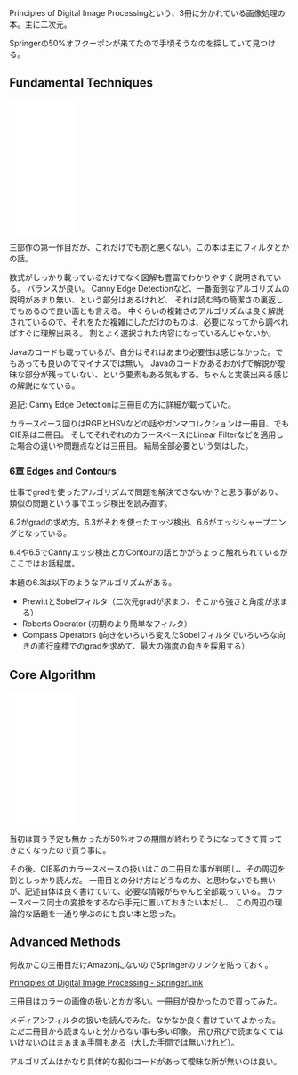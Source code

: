 Principles of Digital Image Processingという、3冊に分かれている画像処理の本。主に二次元。

Springerの50%オフクーポンが来てたので手頃そうなのを探していて見つける。

## Fundamental Techniques

<iframe sandbox="allow-popups allow-scripts allow-modals allow-forms allow-same-origin" style="width:120px;height:240px;" marginwidth="0" marginheight="0" scrolling="no" frameborder="0" src="//rcm-fe.amazon-adsystem.com/e/cm?lt1=_blank&bc1=000000&IS2=1&bg1=FFFFFF&fc1=000000&lc1=0000FF&t=karino203-22&language=ja_JP&o=9&p=8&l=as4&m=amazon&f=ifr&ref=as_ss_li_til&asins=B00DZ0OC4C&linkId=7947dc04d97861595a7db1889cbe25be"></iframe>

三部作の第一作目だが、これだけでも割と悪くない。この本は主にフィルタとかの話。

数式がしっかり載っているだけでなく図解も豊富でわかりやすく説明されている。
バランスが良い。
Canny Edge Detectionなど、一番面倒なアルゴリズムの説明があまり無い、という部分はあるけれど、
それは読む時の簡潔さの裏返しでもあるので良い面とも言える。
中くらいの複雑さのアルゴリズムは良く解説されているので、それをただ複雑にしただけのものは、必要になってから調べればすぐに理解出来る。
割とよく選択された内容になっているんじゃないか。

Javaのコードも載っているが、自分はそれはあまり必要性は感じなかった。でもあっても良いのでマイナスでは無い。
Javaのコードがあるおかげで解説が曖昧な部分が残っていない、という要素もある気もする。ちゃんと実装出来る感じの解説になている。

追記: Canny Edge Detectionは三冊目の方に詳細が載っていた。

カラースペース回りはRGBとHSVなどの話やガンマコレクションは一冊目、でもCIE系は二冊目。
そしてそれぞれのカラースペースにLinear Filterなどを適用した場合の違いや問題点などは三冊目。
結局全部必要という気はした。

### 6章 Edges and Contours

仕事でgradを使ったアルゴリズムで問題を解決できないか？と思う事があり、類似の問題という事でエッジ検出を読み直す。

6.2がgradの求め方。6.3がそれを使ったエッジ検出、6.6がエッジシャープニングとなっている。

6.4や6.5でCannyエッジ検出とかContourの話とかがちょっと触れられているがここではお話程度。

本題の6.3は以下のようなアルゴリズムがある。

- PrewittとSobelフィルタ（二次元gradが求まり、そこから強さと角度が求まる）
- Roberts Operator (初期のより簡単なフィルタ）
- Compass Operators (向きをいろいろ変えたSobelフィルタでいろいろな向きの直行座標でのgradを求めて、最大の強度の向きを採用する）

## Core Algorithm

<iframe sandbox="allow-popups allow-scripts allow-modals allow-forms allow-same-origin" style="width:120px;height:240px;" marginwidth="0" marginheight="0" scrolling="no" frameborder="0" src="//rcm-fe.amazon-adsystem.com/e/cm?lt1=_blank&bc1=000000&IS2=1&bg1=FFFFFF&fc1=000000&lc1=0000FF&t=karino203-22&language=ja_JP&o=9&p=8&l=as4&m=amazon&f=ifr&ref=as_ss_li_til&asins=B00DZ12N9C&linkId=5474d4aab9246303d12fbe6259c369f4"></iframe>

当初は買う予定も無かったが50%オフの期間が終わりそうになってきて買ってきたくなったので買う事に。

その後、CIE系のカラースペースの扱いはこの二冊目な事が判明し、その周辺を割としっかり読んだ。
一冊目との分け方はどうなのか、と思わないでも無いが、記述自体は良く書けていて、必要な情報がちゃんと全部載っている。
カラースペース同士の変換をするなら手元に置いておきたい本だし、
この周辺の理論的な話題を一通り学ぶのにも良い本と思った。

## Advanced Methods

何故かこの三冊目だけAmazonにないのでSpringerのリンクを貼っておく。

[Principles of Digital Image Processing - SpringerLink](https://link.springer.com/book/10.1007/978-1-84882-919-0)

三冊目はカラーの画像の扱いとかが多い。一冊目が良かったので買ってみた。

メディアンフィルタの扱いを読んでみた。なかなか良く書けていてよかった。
ただ二冊目から読まないと分からない事も多い印象。
飛び飛びで読まなくてはいけないのはまぁまぁ手間もある（大した手間では無いけれど）。

アルゴリズムはかなり具体的な擬似コードがあって曖昧な所が無いのは良い。